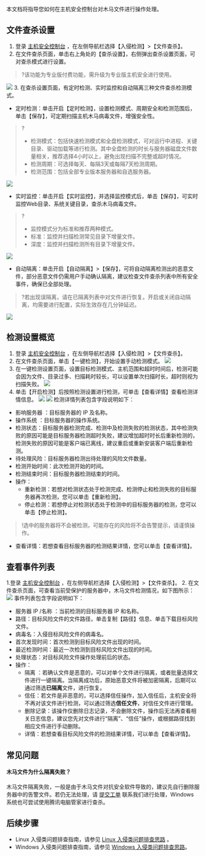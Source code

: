 本文档将指导您如何在主机安全控制台对木马文件进行操作处理。

## 文件查杀设置
1. 登录 [主机安全控制台](https://console.cloud.tencent.com/yunjing/manage) ，在左侧导航栏选择【入侵检测】>【文件查杀】。
2. 在文件查杀页面，单击右上角处的【查杀设置】，右侧弹出查杀设置页面，可对查杀模式进行设置。
>?该功能为专业版付费功能，需升级为专业版主机安全进行使用。
>
![](https://main.qcloudimg.com/raw/44203f10a3142ab2c9222428cc0f1a49.png)
3. 在查杀设置页面，有定时检测、实时监控和自动隔离三种文件查杀检测模式。
 - 定时检测：单击开启【定时检测】，设置检测模式、周期安全和检测范围后，单击【保存】，可定期扫描主机木马病毒文件，增强安全性。
>?
>- 检测模式：包括快速检测模式和全盘检测模式，可对运行中进程、关键目录、驱动加载等进行检测。其中全盘检测的时长与服务器磁盘文件数量相关，推荐选择4小时以上，避免出现扫描不完整或超时情况。
>- 检测周期：可选择每天、每隔3天或每隔7天检测周期。
>- 检测范围：包括全部专业版本服务器和自选服务器。
>
 ![](https://main.qcloudimg.com/raw/5d67ae277b41f8df3626ed69bded0c73.png)
 - 实时监控：单击开启【实时监控】，并选择监控模式后，单击【保存】，可实时监控Web目录、系统关键目录，查杀木马病毒文件。
>?
>- 监控模式分为标准和推荐两种模式。
>  - 标准：监控并扫描检测常见目录下增量文件。
>  - 深度：监控并扫描检测所有目录下增量文件。
> 
 ![](https://main.qcloudimg.com/raw/0783dcaa8d27f1b78593d76eed77ccd1.png)
 - 自动隔离：单击开启【自动隔离】>【保存】，可将自动隔离检测出的恶意文件，部分恶意文件仍需用户手动确认隔离，建议检查文件查杀列表中所有安全事件，确保已全部处理。
>?若出现误隔离，请在已隔离列表中对文件进行恢复。开启或关闭自动隔离，均需要进行配置，实际生效存在几分钟延迟。
>
![](https://main.qcloudimg.com/raw/cf573232af1f42c196344421c99f398b.png)

## 检测设置概览
1. 登录 [主机安全控制台](https://console.cloud.tencent.com/yunjing/manage) ，在左侧导航栏选择【入侵检测】>【文件查杀】。
2. 在文件查杀页面，单击【一键检测】，开始设置手动检测模式。
![](https://main.qcloudimg.com/raw/28a59440fbb1a62fa4d5e2757e2f9632.png)
3. 在一键检测设置页面，设置目标检测模式、主机范围和超时时间后，检测可能会因为文件、目录过多、扫描耗时较长，可以设置单次扫描时长，超时则视为扫描失败。
![](https://main.qcloudimg.com/raw/ae4ea2566a7b449657d1bdf4c364cdb6.png)
4. 单击【开启检测】后按照检测设置进行检测，可单击【查看详情】查看检测详情信息。
![](https://main.qcloudimg.com/raw/e91bd269bc56e0bc5cac2c265e03353b.png)
![](https://main.qcloudimg.com/raw/cca2b2d33bf726e155f99606d4edb766.png)
检测详情列表包含字段说明如下：
 - 影响服务器 ：目标服务器的 IP 及名称。
 - 操作系统 ：目标服务器的操作系统。
 - 检测状态：目标服务器检测完成、检测中及检测失败的检测状态，其中检测失败的原因可能是目标服务器检测超时失败，建议增加超时时长后重新检测的，检测失败的原因可能是客户端已离线，建议重启或重新安装客户端后重新检测。
 - 待处理风险：目标服务器检测出待处理的风险文件数量。
 - 检测开始时间：此次检测开始的时间。
 - 检测结束时间：目标服务器检测结束的时间。
 - 操作：
    - 重新检测：若想对检测状态处于检测完成、检测停止和检测失败的目标服务器再次检测，您可以单击【重新检测】。
    - 停止检测：若想停止对检测状态处于检测中的目标服务器的检测，您可以单击【停止检测】。
>!选中的服务器将不会被检测，可能存在的风险将不会告警提示，请谨慎操作。
   - 查看详情：若想查看目标服务器的检测结果详情，您可以单击【查看详情】。

## 查看事件列表
1.登录 [主机安全控制台](https://console.cloud.tencent.com/yunjing/manage) ，在左侧导航栏选择【入侵检测】>【文件查杀】。
2. 在文件查杀页面，可查看当前受保护的服务器中，木马文件检测情况，如下图所示：
![](https://main.qcloudimg.com/raw/657b8dcdcbc26cd9a48ae6ed41113dfc.png)
事件列表包含字段说明如下：
 - 服务器 IP /名称 ：当前检测的目标服务器 IP 和名称。
 - 路径：目标风险文件的文件路径，单击复制【路径】信息、单击下载目标风险文件。
 - 病毒名：入侵目标风险文件的病毒名。
 - 首次发现时间：首次检测到目标风险文件出现的时间。
 - 最近检测时间：最近一次检测到目标风险文件出现的时间。
 - 处理状态：对目标风险文件操作处理前后的状态。
 - 操作：
	- 隔离 ：若确认文件是恶意的，可以对单个文件进行隔离，或者批量选择文件进行一键隔离。当隔离成功后，原始恶意文件将被加密隔离，后期可以通过筛选**已隔离**文件，进行恢复。
	- 信任：若文件是非恶意的，可以选择信任操作，加入信任后，主机安全将不再对该文件进行检测，可以通过筛选**信任文件**，对信任文件进行管理。
	- 删除记录：该操作仅删除日志记录，不会删除文件，操作后无法再查看相关日志信息，建议您先对文件进行“隔离”、“信任”操作，或根据路径找到相应文件进行手动删除。
	- 详情：若想查看目标风险文件的检测结果详情，可以单击【查看详情】。


## 常见问题
#### 木马文件为什么隔离失败？
木马文件隔离失败，一般是由于木马文件对抗安全软件导致的，建议先自行删除服务器中的告警文件。若仍无法处理，请 [提交工单](https://console.cloud.tencent.com/workorder/category?level1_id=141&level2_id=635&source=0&data_title=T-Sec-%E4%B8%BB%E6%9C%BA%E5%AE%89%E5%85%A8&level3_id=870&radio_title=%E4%BA%A7%E5%93%81%E5%92%A8%E8%AF%A2&queue=3233&scene_code=30869&step=2) 联系我们进行处理，Windows 系统也可尝试使用腾讯电脑管家进行查杀。

## 后续步骤
- Linux 入侵类问题排查指南，请参见 [Linux 入侵类问题排查思路](https://cloud.tencent.com/document/product/296/9604) 。
- Windows 入侵类问题排查指南，请参见 [Windows 入侵类问题排查思路](https://cloud.tencent.com/document/product/296/9605)。
